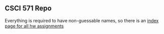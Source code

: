 ## CSCI 571 Repo

Everything is required to have non-guessable names, so there is an [index page for all hw assignments](1c1c7d2e034246643e92b16d3d5d9246.html)
